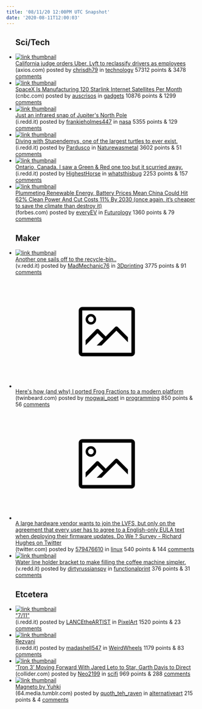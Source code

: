```yaml
---
title: '08/11/20 12:00PM UTC Snapshot'
date: '2020-08-11T12:00:03'
---
```

<ul>
<h2>Sci/Tech</h2>

<li><a href='https://www.axios.com/california-judge-orders-uber-lyft-to-reclassify-drivers-as-employees-985ac492-6015-4324-827b-6d27945fe4b5.html'><img src='https://a.thumbs.redditmedia.com/vLb7vXQ_8j9kq1tFQskkNXKm-fXApLFGXhclFaNIMZ0.jpg' alt='link thumbnail'></a><div><div class='linkTitle'><a href='https://www.axios.com/california-judge-orders-uber-lyft-to-reclassify-drivers-as-employees-985ac492-6015-4324-827b-6d27945fe4b5.html'>California judge orders Uber, Lyft to reclassify drivers as employees</a></div>(axios.com) posted by <a href='https://www.reddit.com/user/chrisdh79'>chrisdh79</a> in <a href='https://www.reddit.com/r/technology'>technology</a> 57312 points & 3478 <a href='https://www.reddit.com/r/technology/comments/i7e6v8/california_judge_orders_uber_lyft_to_reclassify/'>comments</a></div></li>

<li><a href='https://www.cnbc.com/2020/08/10/spacex-starlink-satellte-production-now-120-per-month.html'><img src='https://a.thumbs.redditmedia.com/uvJC6HgP87ihsAMsxgRbDy6AbPJCVNyEKFS-4XZDK30.jpg' alt='link thumbnail'></a><div><div class='linkTitle'><a href='https://www.cnbc.com/2020/08/10/spacex-starlink-satellte-production-now-120-per-month.html'>SpaceX Is Manufacturing 120 Starlink Internet Satellites Per Month</a></div>(cnbc.com) posted by <a href='https://www.reddit.com/user/auscrisos'>auscrisos</a> in <a href='https://www.reddit.com/r/gadgets'>gadgets</a> 10876 points & 1299 <a href='https://www.reddit.com/r/gadgets/comments/i7fj6d/spacex_is_manufacturing_120_starlink_internet/'>comments</a></div></li>

<li><a href='https://i.redd.it/spep9xkmf8g51.jpg'><img src='https://b.thumbs.redditmedia.com/jUma3JOrpULJdjeO6FX0G-wn229R4aQkYuM0IRZTvGQ.jpg' alt='link thumbnail'></a><div><div class='linkTitle'><a href='https://i.redd.it/spep9xkmf8g51.jpg'>Just an infrared snap of Jupiter's North Pole</a></div>(i.redd.it) posted by <a href='https://www.reddit.com/user/frankieholmes447'>frankieholmes447</a> in <a href='https://www.reddit.com/r/nasa'>nasa</a> 5355 points & 129 <a href='https://www.reddit.com/r/nasa/comments/i7cim7/just_an_infrared_snap_of_jupiters_north_pole/'>comments</a></div></li>

<li><a href='https://i.redd.it/cmudpohvx6g51.jpg'><img src='https://a.thumbs.redditmedia.com/PvVP3YJchkjYCd_ZODnAEmFJo9AdOQjSNyjJWuzHCX8.jpg' alt='link thumbnail'></a><div><div class='linkTitle'><a href='https://i.redd.it/cmudpohvx6g51.jpg'>Diving with Stupendemys, one of the largest turtles to ever exist.</a></div>(i.redd.it) posted by <a href='https://www.reddit.com/user/Pardusco'>Pardusco</a> in <a href='https://www.reddit.com/r/Naturewasmetal'>Naturewasmetal</a> 3602 points & 51 <a href='https://www.reddit.com/r/Naturewasmetal/comments/i76ksx/diving_with_stupendemys_one_of_the_largest/'>comments</a></div></li>

<li><a href='https://i.redd.it/wdjkg4ff08g51.jpg'><img src='https://b.thumbs.redditmedia.com/G2vKxxntXRSiblza_B4Nyl7Wb5_J7LwiqwTnYiLFAso.jpg' alt='link thumbnail'></a><div><div class='linkTitle'><a href='https://i.redd.it/wdjkg4ff08g51.jpg'>Ontario, Canada. I saw a Green &amp; Red one too but it scurried away.</a></div>(i.redd.it) posted by <a href='https://www.reddit.com/user/HighestHorse'>HighestHorse</a> in <a href='https://www.reddit.com/r/whatsthisbug'>whatsthisbug</a> 2253 points & 157 <a href='https://www.reddit.com/r/whatsthisbug/comments/i7at3b/ontario_canada_i_saw_a_green_red_one_too_but_it/'>comments</a></div></li>

<li><a href='https://www.forbes.com/sites/energyinnovation/2020/08/10/plummeting-renewable-energy-battery-prices-mean-china-could-hit-62-clean-power-and-cut-costs-11-by-2030/'><img src='https://b.thumbs.redditmedia.com/5M2tLFgUKwPymK0LsC-m-mjeeIaptE-Ql_dFxzTc3yk.jpg' alt='link thumbnail'></a><div><div class='linkTitle'><a href='https://www.forbes.com/sites/energyinnovation/2020/08/10/plummeting-renewable-energy-battery-prices-mean-china-could-hit-62-clean-power-and-cut-costs-11-by-2030/'>Plummeting Renewable Energy, Battery Prices Mean China Could Hit 62% Clean Power And Cut Costs 11% By 2030 (once again, it’s cheaper to save the climate than destroy it)</a></div>(forbes.com) posted by <a href='https://www.reddit.com/user/everyEV'>everyEV</a> in <a href='https://www.reddit.com/r/Futurology'>Futurology</a> 1360 points & 79 <a href='https://www.reddit.com/r/Futurology/comments/i7d5ba/plummeting_renewable_energy_battery_prices_mean/'>comments</a></div></li>

<h2>Maker</h2>

<li><a href='https://v.redd.it/vi7kvheoz8g51'><img src='https://a.thumbs.redditmedia.com/m0Y3hBk3jrSYd9AFFN84hUGEKXEw05P0IqfD7Xnr1j8.jpg' alt='link thumbnail'></a><div><div class='linkTitle'><a href='https://v.redd.it/vi7kvheoz8g51'>Another one sails off to the recycle-bin..</a></div>(v.redd.it) posted by <a href='https://www.reddit.com/user/MadMechanic76'>MadMechanic76</a> in <a href='https://www.reddit.com/r/3Dprinting'>3Dprinting</a> 3775 points & 91 <a href='https://www.reddit.com/r/3Dprinting/comments/i7erj1/another_one_sails_off_to_the_recyclebin/'>comments</a></div></li>

<li><a href='http://twinbeard.com/how-i-modernized-my-flash-game.html'><svg version='1.1' viewBox='-34 -14 104 64' preserveAspectRatio='xMidYMid meet' xmlns='http://www.w3.org/2000/svg' xmlns:xlink='http://www.w3.org/1999/xlink'>
    <title>link thumbnail</title>
    <path d='M32,4H4A2,2,0,0,0,2,6V30a2,2,0,0,0,2,2H32a2,2,0,0,0,2-2V6A2,2,0,0,0,32,4ZM4,30V6H32V30Z'></path>
    <path d='M8.92,14a3,3,0,1,0-3-3A3,3,0,0,0,8.92,14Zm0-4.6A1.6,1.6,0,1,1,7.33,11,1.6,1.6,0,0,1,8.92,9.41Z'></path>
    <path d='M22.78,15.37l-5.4,5.4-4-4a1,1,0,0,0-1.41,0L5.92,22.9v2.83l6.79-6.79L16,22.18l-3.75,3.75H15l8.45-8.45L30,24V21.18l-5.81-5.81A1,1,0,0,0,22.78,15.37Z'></path>
    </svg></a><div><div class='linkTitle'><a href='http://twinbeard.com/how-i-modernized-my-flash-game.html'>Here's how (and why) I ported Frog Fractions to a modern platform</a></div>(twinbeard.com) posted by <a href='https://www.reddit.com/user/mogwai_poet'>mogwai_poet</a> in <a href='https://www.reddit.com/r/programming'>programming</a> 850 points & 56 <a href='https://www.reddit.com/r/programming/comments/i7cop5/heres_how_and_why_i_ported_frog_fractions_to_a/'>comments</a></div></li>

<li><a href='https://twitter.com/hughsient/status/1292783799525429249'><svg version='1.1' viewBox='-34 -14 104 64' preserveAspectRatio='xMidYMid meet' xmlns='http://www.w3.org/2000/svg' xmlns:xlink='http://www.w3.org/1999/xlink'>
    <title>link thumbnail</title>
    <path d='M32,4H4A2,2,0,0,0,2,6V30a2,2,0,0,0,2,2H32a2,2,0,0,0,2-2V6A2,2,0,0,0,32,4ZM4,30V6H32V30Z'></path>
    <path d='M8.92,14a3,3,0,1,0-3-3A3,3,0,0,0,8.92,14Zm0-4.6A1.6,1.6,0,1,1,7.33,11,1.6,1.6,0,0,1,8.92,9.41Z'></path>
    <path d='M22.78,15.37l-5.4,5.4-4-4a1,1,0,0,0-1.41,0L5.92,22.9v2.83l6.79-6.79L16,22.18l-3.75,3.75H15l8.45-8.45L30,24V21.18l-5.81-5.81A1,1,0,0,0,22.78,15.37Z'></path>
    </svg></a><div><div class='linkTitle'><a href='https://twitter.com/hughsient/status/1292783799525429249'>A large hardware vendor wants to join the LVFS, but only on the agreement that every user has to agree to a English-only EULA text when deploying their firmware updates. Do We ? Survey - Richard Hughes on Twitter</a></div>(twitter.com) posted by <a href='https://www.reddit.com/user/579476610'>579476610</a> in <a href='https://www.reddit.com/r/linux'>linux</a> 540 points & 144 <a href='https://www.reddit.com/r/linux/comments/i7eu5t/a_large_hardware_vendor_wants_to_join_the_lvfs/'>comments</a></div></li>

<li><a href='https://v.redd.it/5fmxwz06tag51'><img src='https://b.thumbs.redditmedia.com/o_S0BS7gYZ5WLfFRU-QLcDd_5eR9DKvQRYFXIY4LmBs.jpg' alt='link thumbnail'></a><div><div class='linkTitle'><a href='https://v.redd.it/5fmxwz06tag51'>Water line holder bracket to make filling the coffee machine simpler.</a></div>(v.redd.it) posted by <a href='https://www.reddit.com/user/dirtyrussianspy'>dirtyrussianspy</a> in <a href='https://www.reddit.com/r/functionalprint'>functionalprint</a> 376 points & 31 <a href='https://www.reddit.com/r/functionalprint/comments/i7kv1f/water_line_holder_bracket_to_make_filling_the/'>comments</a></div></li>

<h2>Etcetera</h2>

<li><a href='https://i.redd.it/x50wq7mfvag51.jpg'><img src='https://b.thumbs.redditmedia.com/dpqgtdtBiZZ_-SnzKIcP9yBJCTkluc35FLBLQPhpEew.jpg' alt='link thumbnail'></a><div><div class='linkTitle'><a href='https://i.redd.it/x50wq7mfvag51.jpg'>"7/11"</a></div>(i.redd.it) posted by <a href='https://www.reddit.com/user/LANCEtheARTIST'>LANCEtheARTIST</a> in <a href='https://www.reddit.com/r/PixelArt'>PixelArt</a> 1520 points & 23 <a href='https://www.reddit.com/r/PixelArt/comments/i7l12x/711/'>comments</a></div></li>

<li><a href='https://i.redd.it/lclptvi3b8g51.jpg'><img src='https://a.thumbs.redditmedia.com/swTm3zdPFxTfd9dJLvByVeAncuG8dOvJRorWfUyY940.jpg' alt='link thumbnail'></a><div><div class='linkTitle'><a href='https://i.redd.it/lclptvi3b8g51.jpg'>Rezvani</a></div>(i.redd.it) posted by <a href='https://www.reddit.com/user/madashell547'>madashell547</a> in <a href='https://www.reddit.com/r/WeirdWheels'>WeirdWheels</a> 1179 points & 83 <a href='https://www.reddit.com/r/WeirdWheels/comments/i7c0dn/rezvani/'>comments</a></div></li>

<li><a href='https://collider.com/tron-3-sequel-update-disney-jared-leto-garth-davis/'><img src='https://a.thumbs.redditmedia.com/Sc2wSGM4mo7rx5zgWRcTwADRhJD0X25hh-Neb7x1k_0.jpg' alt='link thumbnail'></a><div><div class='linkTitle'><a href='https://collider.com/tron-3-sequel-update-disney-jared-leto-garth-davis/'>‘Tron 3’ Moving Forward With Jared Leto to Star, Garth Davis to Direct</a></div>(collider.com) posted by <a href='https://www.reddit.com/user/Neo2199'>Neo2199</a> in <a href='https://www.reddit.com/r/scifi'>scifi</a> 969 points & 288 <a href='https://www.reddit.com/r/scifi/comments/i7aqgi/tron_3_moving_forward_with_jared_leto_to_star/'>comments</a></div></li>

<li><a href='https://64.media.tumblr.com/88c38349f5bb25af3e8b0148cfd813b6/tumblr_nstv41ZS4q1t8n6zyo1_1280.jpg'><img src='https://b.thumbs.redditmedia.com/zJj3w6hAhYhtCVAP1ywmC1HQe3rW_OdywfjlxkoUJbo.jpg' alt='link thumbnail'></a><div><div class='linkTitle'><a href='https://64.media.tumblr.com/88c38349f5bb25af3e8b0148cfd813b6/tumblr_nstv41ZS4q1t8n6zyo1_1280.jpg'>Magneto by Yuhki</a></div>(64.media.tumblr.com) posted by <a href='https://www.reddit.com/user/quoth_teh_raven'>quoth_teh_raven</a> in <a href='https://www.reddit.com/r/alternativeart'>alternativeart</a> 215 points & 4 <a href='https://www.reddit.com/r/alternativeart/comments/i7h9pk/magneto_by_yuhki/'>comments</a></div></li>

</ul>
